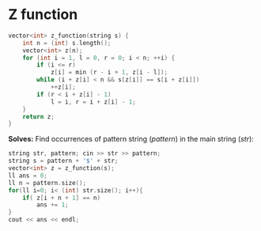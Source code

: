 # Z function

```cpp
vector<int> z_function(string s) {
    int n = (int) s.length();
    vector<int> z(n);
    for (int i = 1, l = 0, r = 0; i < n; ++i) {
        if (i <= r)
            z[i] = min (r - i + 1, z[i - l]);
        while (i + z[i] < n && s[z[i]] == s[i + z[i]])
            ++z[i];
        if (r < i + z[i] - 1)
            l = i, r = i + z[i] - 1;
    }
    return z;
}
```

**Solves:** Find occurrences of pattern string (*pattern*) in the main string (*str*):

```cpp
string str, pattern; cin >> str >> pattern;
string s = pattern + '$' + str;
vector<int> z = z_function(s);
ll ans = 0;
ll n = pattern.size();
for(ll i=0; i< (int) str.size(); i++){
    if( z[i + n + 1] == n)
        ans += 1;
}
cout << ans << endl;
```